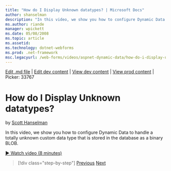 ```yaml
---
title: "How do I Display Unknown datatypes? | Microsoft Docs"
author: shanselman
description: "In this video, we show you how to configure Dynamic Data to handle a totally unknown custom data type that is stored in the database as a binary BLOB."
ms.author: riande
manager: wpickett
ms.date: 05/08/2008
ms.topic: article
ms.assetid: 
ms.technology: dotnet-webforms
ms.prod: .net-framework
msc.legacyurl: /web-forms/videos/aspnet-dynamic-data/how-do-i-display-unknown-datatypes
---
```

[Edit .md file](C:\Projects\msc\dev\Msc.Www\Web.ASP\App_Data\github\web-forms\videos\aspnet-dynamic-data\how-do-i-display-unknown-datatypes.md) | [Edit dev content](http://www.aspdev.net/umbraco#/content/content/edit/26810) | [View dev content](http://docs.aspdev.net/tutorials/web-forms/videos/aspnet-dynamic-data/how-do-i-display-unknown-datatypes.html) | [View prod content](http://www.asp.net/web-forms/videos/aspnet-dynamic-data/how-do-i-display-unknown-datatypes) | Picker: 33767

How do I Display Unknown datatypes?
====================
by [Scott Hanselman](https://github.com/shanselman)

In this video, we show you how to configure Dynamic Data to handle a totally unknown custom data type that is stored in the database as a binary BLOB.

[&#9654; Watch video (8 minutes)](https://channel9.msdn.com/Blogs/ASP-NET-Site-Videos/how-do-i-display-unknown-datatypes)

>[!div class="step-by-step"] [Previous](how-do-i-make-custom-pages.md) [Next](how-do-i-use-a-dynamiccontrol-in-listview-and-detailsview-controls.md)